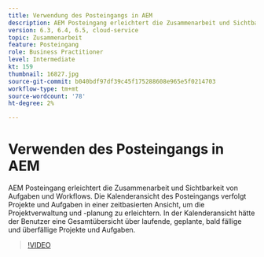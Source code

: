 ```yaml
---
title: Verwendung des Posteingangs in AEM
description: AEM Posteingang erleichtert die Zusammenarbeit und Sichtbarkeit von Aufgaben und Workflows.
version: 6.3, 6.4, 6.5, cloud-service
topic: Zusammenarbeit
feature: Posteingang
role: Business Practitioner
level: Intermediate
kt: 159
thumbnail: 16827.jpg
source-git-commit: b040bdf97df39c45f175288608e965e5f0214703
workflow-type: tm+mt
source-wordcount: '78'
ht-degree: 2%

---
```



# Verwenden des Posteingangs in AEM

AEM Posteingang erleichtert die Zusammenarbeit und Sichtbarkeit von Aufgaben und Workflows. Die Kalenderansicht des Posteingangs verfolgt Projekte und Aufgaben in einer zeitbasierten Ansicht, um die Projektverwaltung und -planung zu erleichtern. In der Kalenderansicht hätte der Benutzer eine Gesamtübersicht über laufende, geplante, bald fällige und überfällige Projekte und Aufgaben.

>[!VIDEO](https://video.tv.adobe.com/v/16827/?quality=12&learn=on)
